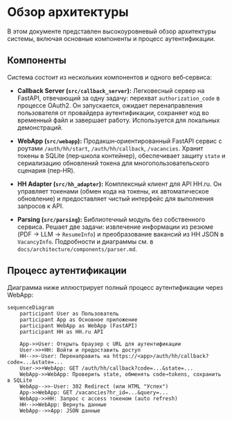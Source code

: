 # Обзор архитектуры

В этом документе представлен высокоуровневый обзор архитектуры системы, включая основные компоненты и процесс аутентификации.

## Компоненты

Система состоит из нескольких компонентов и одного веб‑сервиса:

- **Callback Server (`src/callback_server`):** Легковесный сервер на FastAPI, отвечающий за одну задачу: перехват `authorization_code` в процессе OAuth2. Он запускается, ожидает перенаправления пользователя от провайдера аутентификации, сохраняет код во временный файл и завершает работу. Используется для локальных демонстраций.

- **WebApp (`src/webapp`):** Продакшн‑ориентированный FastAPI сервис с роутами `/auth/hh/start`, `/auth/hh/callback`, `/vacancies`. Хранит токены в SQLite (пер‑школа контейнер), обеспечивает защиту `state` и сериализацию обновлений токена для многопользовательского сценария (пер‑HR).

- **HH Adapter (`src/hh_adapter`):** Комплексный клиент для API HH.ru. Он управляет токенами (обмен кода на токены, их автоматическое обновление) и предоставляет чистый интерфейс для выполнения запросов к API.

- **Parsing (`src/parsing`):** Библиотечный модуль без собственного сервиса. Решает две задачи: извлечение информации из резюме (PDF → LLM → `ResumeInfo`) и преобразование вакансий из HH JSON в `VacancyInfo`. Подробности и диаграммы см. в `docs/architecture/components/parser.md`.

## Процесс аутентификации

Диаграмма ниже иллюстрирует полный процесс аутентификации через WebApp:

```mermaid
sequenceDiagram
    participant User as Пользователь
    participant App as Основное приложение
    participant WebApp as WebApp (FastAPI)
    participant HH as HH.ru API

    App->>User: Открыть браузер с URL для аутентификации
    User->>+HH: Войти и предоставить доступ
    HH-->>-User: Перенаправить на https://<app>/auth/hh/callback?code=...&state=...
    User->>+WebApp: GET /auth/hh/callback?code=...&state=...
    WebApp->>WebApp: Проверить state, обменять code→tokens, сохранить в SQLite
    WebApp-->>-User: 302 Redirect (или HTML "Успех")
    App->>WebApp: GET /vacancies?hr_id=...&query=...
    WebApp->>HH: Запрос c access токеном (auto refresh)
    HH-->>WebApp: Вернуть данные
    WebApp-->>App: JSON данные
```
